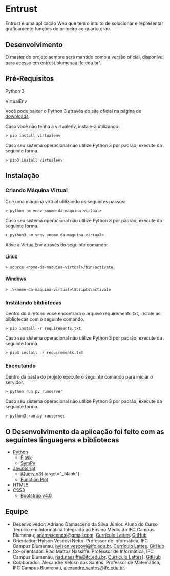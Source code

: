 # Entrust
Entrust é uma aplicação Web que tem o intuito de solucionar e representar graficamente funções de primeiro ao quarto grau.

## Desenvolvimento
O master do projeto sempre será mantido como a versão oficial, disponível para acesso em entrust.blumenau.ifc.edu.br'.

## Pré-Requisitos
Python 3

VirtualEnv

Você pode baixar o Python 3 através do site oficial na página de [downloads](https://www.python.org/downloads/).

Caso você não tenha a virtualenv, instale-a utilizando:
```
> pip install virtualenv
```
Caso seu sistema operacional não utilize Python 3 por padrão, execute da seguinte forma.
```
> pip3 install virtualenv
```


## Instalação
### Criando Máquina Virtual

Crie uma máquina virtual utilizando os seguintes passos:
```
> python -m venv <nome-da-maquina-virtual>
```
Caso seu sistema operacional não utilize Python 3 por padrão, execute da seguinte forma.
```
> python3 -m venv <nome-da-maquina-virtual>
```

Ative a VirtualEnv através do seguinte comando:
  #### Linux
  ```
  > source <nome-da-maquina-virtual>/bin/activate
  ```
  #### Windows
  ```
  > .\<nome-da-maquina-virtual>\Scripts\activate
  ```
### Instalando bibliotecas
Dentro do diretorio você encontrará o arquivo requirements.txt, instale as bibliotecas com o seguinte comando.
```
> pip install -r requirements.txt
```

Caso seu sistema operacional não utilize Python 3 por padrão, execute da seguinte forma.
```
> pip3 install -r requirements.txt
```

### Executando

Dentro da pasta do projeto execute o seguinte comando para iniciar o servidor.
```
> python run.py runserver
```

Caso seu sistema operacional não utilize Python 3 por padrão, execute da seguinte forma.
```
> python3 run.py runserver
```

## O Desenvolvimento da aplicação foi feito com as seguintes linguagens e bibliotecas
- [Python](https://www.python.org/)
  - [Flask](http://flask.pocoo.org/)
  - [SymPy](https://www.sympy.org/pt/index.html)
- [JavaScript](https://www.javascript.com)
  - [jQuery v3](https://jquery.com){:target="_blank"}
  - [Function Plot](https://mauriciopoppe.github.io/function-plot/)
- HTML5
- CSS3
  - [Bootstrap v4.0](https://getbootstrap.com)

## Equipe
* Desenvolvedor: Adriano Damasceno da Silva Júnior. Aluno do Curso Técnico em Informática Integrado ao Ensino Médio do IFC Campus Blumenau; adamascenosj@gmail.com. [Currículo Lattes](http://lattes.cnpq.br/8609985120910990). [GitHub](https://github.com/Fritas)
* Orientador: Hylson Vescovi Netto. Professor de Informática, IFC Campus Blumenau, hylson.vescovi@ifc.edu.br. [Currículo Lattes](http://lattes.cnpq.br/6155862179794521). [GitHub](https://github.com/hvescovi)
* Co-orientador: Riad Mattos Nassiffe. Professor de Informática, IFC Campus Blumenau, riad.nassiffe@ifc.edu.br. [Currículo Lattes](http://lattes.cnpq.br/8149931631827091)}. [GitHub](https://github.com/riadnassiffe)
* Colaborador: Alexandre Veloso dos Santos. Professor de Matemática, IFC Campus Blumenau, alexandre.santos@ifc.edu.br.
